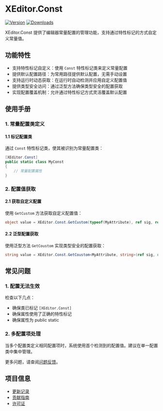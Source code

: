 # XEditor.Const

[![Version](https://img.shields.io/npm/v/org.eframework.u3d.edit)](https://www.npmjs.com/package/org.eframework.u3d.edit)
[![Downloads](https://img.shields.io/npm/dm/org.eframework.u3d.edit)](https://www.npmjs.com/package/org.eframework.u3d.edit)  

XEditor.Const 提供了编辑器常量配置的管理功能，支持通过特性标记的方式自定义常量值。

## 功能特性

- 支持特性标记自定义：使用 `Const` 特性标记类来定义常量配置
- 提供默认配置路径：为常用路径提供默认配置，无需手动设置
- 支持运行时动态获取：在运行时自动检测并应用自定义配置值
- 提供类型安全访问：通过泛型方法确保类型安全的配置获取
- 实现配置覆盖机制：允许通过特性标记方式灵活覆盖默认配置

## 使用手册

### 1. 常量配置类定义

#### 1.1 标记配置类
通过 `Const` 特性标记类，使其被识别为常量配置类：

```csharp
[XEditor.Const]
public static class MyConst
{
    // 常量配置属性
}
```

### 2. 配置值获取

#### 2.1 获取自定义配置
使用 `GetCustom` 方法获取自定义配置值：

```csharp
object value = XEditor.Const.GetCustom(typeof(MyAttribute), ref sig, ref prop, defaultValue);
```

#### 2.2 泛型配置获取
使用泛型方法 `GetCoustom` 实现类型安全的配置获取：

```csharp
string value = XEditor.Const.GetCoustom<MyAttribute, string>(ref sig, ref prop, "default");
```

## 常见问题

### 1. 配置无法生效
检查以下几点：
- 确保类已标记 `[XEditor.Const]`
- 确保属性使用了正确的特性标记
- 确保属性为 public static

### 2. 多配置项处理
当多个配置类定义相同配置项时，系统使用首个检测到的配置值。建议在单一配置类中集中管理。

更多问题，请查阅[问题反馈](../CONTRIBUTING.md#问题反馈)。

## 项目信息

- [更新记录](../CHANGELOG.md)
- [贡献指南](../CONTRIBUTING.md)
- [许可证](../LICENSE.md)
